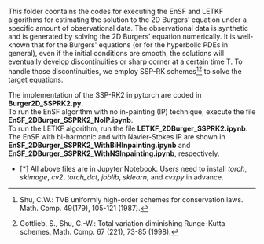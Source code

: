 This folder coontains the codes for executing the EnSF and LETKF algorithms for estimating the solution to the 2D Burgers' equation under a specific amount of observational data.
The observational data is synthetic and is generated by solving the 2D Burgers' equation numerically.
It is well-known that for the Burgers' equations (or for the hyperbolic PDEs in general), even if the initial conditions are smooth, 
the solutions will eventually develop discontinuities or sharp corner at a certain time T. To handle those discontinuities, we employ SSP-RK schemes[^1][^2]
to solve the target equations.  

The implementation of the SSP-RK2 in pytorch are coded in **Burger2D_SSPRK2.py**.  
To run the EnSF algorithm with no in-painting (IP) technique, execute the file **EnSF_2DBurger_SSPRK2_NoIP.ipynb**.  
To run the LETKF algorithm, run the file **LETKF_2DBurger_SSPRK2.ipynb**.  
The EnSF with bi-harmonic and with Navier-Stokes IP are shown in **EnSF_2DBurger_SSPRK2_WithBiHInpainting.ipynb** and **EnSF_2DBurger_SSPRK2_WithNSInpainting.ipynb**, respectively.  
- [*] All above files are in Jupyter Notebook. Users need to install *torch*, *skimage*, *cv2*, *torch_dct*, *joblib*, *sklearn*, and *cvxpy* in advance.

[^1]: Shu, C.W.: TVB uniformly high-order schemes for conservation laws. Math. Comp. 49(179), 105-121 (1987).  
[^2]: Gottlieb, S., Shu, C.-W.: Total variation diminishing Runge-Kutta schemes, Math. Comp. 67 (221), 73-85 (1998).
